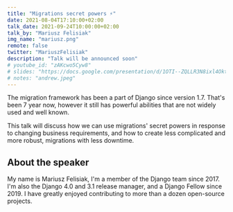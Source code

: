 ```yaml
---
title: "Migrations secret powers ⚡"
date: 2021-08-04T17:10:00+02:00
talk_date: 2021-09-24T10:00:00+02:00
talk_by: "Mariusz Felisiak"
img_name: "mariusz.png"
remote: false
twitter: "MariuszFelisiak"
description: "Talk will be announced soon"
# youtube_id: "zAKcwo5Cyw8"
# slides: "https://docs.google.com/presentation/d/1OTI--ZQLLR3N8ixl4OktEwbXfiau_0BNXicl_3j5uYc/edit?usp=sharing"
# notes: "andrew.jpeg"
---
```


The migration framework has been a part of Django since version 1.7.
That's been 7 year now, however it still has powerful abilities that
are not widely used and well known.

This talk will discuss how we can use migrations' secret powers in response to
changing business requirements, and how to create less complicated and more robust,
migrations with less downtime.

## About the speaker

My name is Mariusz Felisiak, I'm a member of the Django team since 2017. I'm also the
Django 4.0 and 3.1 release manager, and a Django Fellow since 2019. I have
greatly enjoyed contributing to more than a dozen open-source projects.


